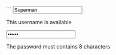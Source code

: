 <template>
  <VField>
    <VControl icon="feather:user" is-valid>
      <input
        type="text"
        class="input"
        placeholder="Username"
        value="Superman"
      />
      <p class="help is-success">This username is available</p>
    </VControl>
  </VField>
  <VField>
    <VControl icon="feather:lock" has-error>
      <input
        type="password"
        class="input"
        placeholder="Password"
        value="passwd"
      />
      <p class="help text-danger">The password must contains 8 characters</p>
    </VControl>
  </VField>
</template>
```

<!--/code-->

<!--example-->

<VField>
  <VControl icon="feather:user" is-valid>
    <input
      type="text"
      class="input"
      placeholder="Username"
      value="Superman"
    />
    <p class="help text-success">This username is available</p>
  </VControl>
</VField>
<VField>
  <VControl icon="feather:lock" has-error>
    <input
      type="password"
      class="input"
      placeholder="Password"
      value="passwd"
    />
    <p class="help text-danger">The password must contains 8 characters</p>
  </VControl>
</VField>

<!--/example-->
